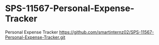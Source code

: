 # SPS-11567-Personal-Expense-Tracker
Personal Expense Tracker
https://github.com/smartinternz02/SPS-11567-Personal-Expense-Tracker.git

